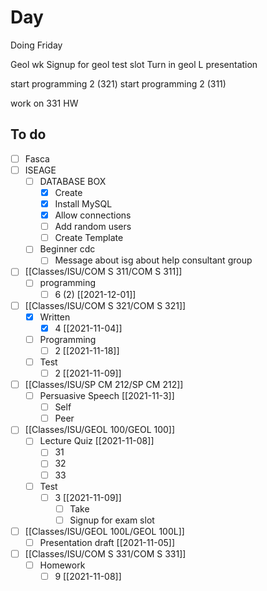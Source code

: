 

# Day 

Doing Friday 

Geol wk 
Signup for geol test slot 
Turn in geol L presentation 

start programming 2 (321)
start programming 2 (311)

work on 331 HW

## To do
- [ ] Fasca
- [ ] ISEAGE
	- [ ] DATABASE BOX
		- [x] Create
		- [x] Install MySQL
		- [x] Allow connections
		- [ ] Add random users
		- [ ] Create Template
	- [ ] Beginner cdc
		- [ ] Message about isg about help consultant group 
- [ ] [[Classes/ISU/COM S 311/COM S 311]]
	- [ ] programming
		- [ ] 6 (2) [[2021-12-01]]
- [ ] [[Classes/ISU/COM S 321/COM S 321]]
	- [x] Written
		- [x] 4 [[2021-11-04]]
	- [ ] Programming
		- [ ] 2 [[2021-11-18]]
	- [ ] Test
		- [ ] 2 [[2021-11-09]]
- [ ] [[Classes/ISU/SP CM 212/SP CM 212]]
	- [ ] Persuasive Speech [[2021-11-3]]
		- [ ] Self 
		- [ ] Peer
- [ ] [[Classes/ISU/GEOL 100/GEOL 100]] 
	- [ ] Lecture Quiz [[2021-11-08]]
		- [ ] 31
		- [ ] 32
		- [ ] 33
	- [ ] Test
		- [ ] 3 [[2021-11-09]]
			- [ ] Take
			- [ ] Signup for exam slot 
- [ ] [[Classes/ISU/GEOL 100L/GEOL 100L]]
	- [ ] Presentation draft [[2021-11-05]]
- [ ] [[Classes/ISU/COM S 331/COM S 331]]
	- [ ] Homework
		- [ ] 9 [[2021-11-08]]
